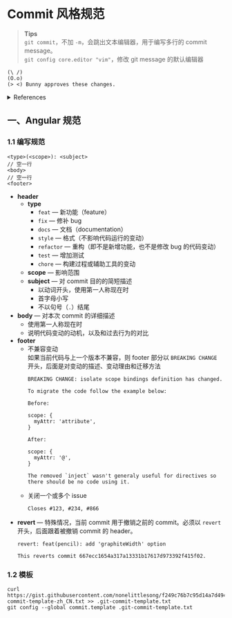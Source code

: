 # Commit 风格规范

>**Tips**  
>`git commit`，不加 `-m`，会跳出文本编辑器，用于编写多行的 commit message。  
>`git config core.editor "vim"`，修改 git message 的默认编辑器

```
(\ /)
(O.o)
(> <) Bunny approves these changes. 
```

<details>
<summary>References</summary>

- [git commit 编写风格模板 | yulijia](https://yulijia.net/cn/%E6%A0%BC%E5%BC%8F%E6%8A%80%E5%B7%A7/2016/01/21/git-commit-style.html)
- [Commit message 和 Change log 编写指南 | 阮一峰](http://www.ruanyifeng.com/blog/2016/01/commit_message_change_log.html)
- [whatthecommit](http://whatthecommit.com/)

</details>

## 一、Angular 规范

### 1.1 编写规范

```
<type>(<scope>): <subject>
// 空一行
<body>
// 空一行
<footer>
```

- **header**
  - **type**
    - `feat` — 新功能（feature）
    - `fix` — 修补 bug
    - `docs` — 文档（documentation）
    - `style` — 格式（不影响代码运行的变动）
    - `refactor` — 重构（即不是新增功能，也不是修改 bug 的代码变动）
    - `test` — 增加测试
    - `chore` — 构建过程或辅助工具的变动
  - **scope** — 影响范围
  - **subject** — 对 commit 目的的简短描述
    - 以动词开头，使用第一人称现在时
    - 首字母小写
    - 不以句号（`.`）结尾
- **body** — 对本次 commit 的详细描述
  - 使用第一人称现在时
  - 说明代码变动的动机，以及和过去行为的对比
- **footer**
  - 不兼容变动  
    如果当前代码与上一个版本不兼容，则 footer 部分以 `BREAKING CHANGE` 开头，后面是对变动的描述、变动理由和迁移方法  
    ```
    BREAKING CHANGE: isolate scope bindings definition has changed.

    To migrate the code follow the example below:

    Before:

    scope: {
      myAttr: 'attribute',
    }

    After:

    scope: {
      myAttr: '@',
    }

    The removed `inject` wasn't generaly useful for directives so there should be no code using it.
    ```
  - 关闭一个或多个 issue
    ```
    Closes #123, #234, #866
    ```
- **revert** — 特殊情况，当前 commit 用于撤销之前的 commit。必须以 `revert` 开头，后面跟着被撤销 commit 的 header。
  ```
  revert: feat(pencil): add 'graphiteWidth' option

  This reverts commit 667ecc1654a317a13331b17617d973392f415f02.
  ```

### 1.2 模板

```
curl https://gist.githubusercontent.com/nonelittlesong/f249c76b7c95d14a7d4942ba4cffec6c/raw/5bdcabe7450305340ba1b8e49589880145de6573/.git-commit-template-zh_CN.txt >> .git-commit-template.txt
git config --global commit.template .git-commit-template.txt
```